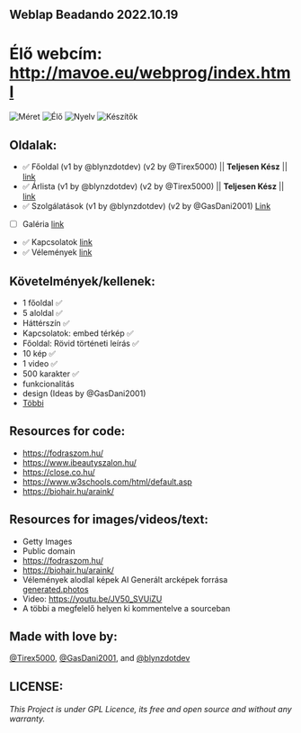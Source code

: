 ## Weblap Beadando 2022.10.19
# Élő webcím: http://mavoe.eu/webprog/index.html
![Méret](https://img.shields.io/github/repo-size/blynzdotdev/weblap-beadando)
![Élő](https://img.shields.io/website?label=weblap&up_message=%C3%A9l%C5%91&url=http%3A%2F%2Fmavoe.eu%2Fwebprog%2Findex.html)
![Nyelv](https://img.shields.io/badge/Language-HTML4-orange)
![Készítők](https://img.shields.io/github/contributors/blynzdotdev/weblap-beadando)


## Oldalak:
- :white_check_mark: Főoldal (v1 by @blynzdotdev) (v2 by @Tirex5000) || **Teljesen Kész** || [link](http://mavoe.eu/webprog/index.html) 
- :white_check_mark: Árlista (v1 by @blynzdotdev) (v2 by @Tirex5000) || **Teljesen Kész** || [link](https://mavoe.eu/webprog/Aloldalak/arlista.html) 
- :white_check_mark: Szolgálatások (v1 by @blynzdotdev) (v2 by @GasDani2001) [Link](https://mavoe.eu/webprog/Aloldalak/szolgaltatasok.html)
- [ ] Galéria [link](https://mavoe.eu/webprog/Aloldalak/galeria.html)
- :white_check_mark: Kapcsolatok [link](https://mavoe.eu/webprog/Aloldalak/kapcsolatok.html)
- :white_check_mark: Vélemények [link](https://mavoe.eu/webprog/Aloldalak/velemenyek.html)

## Követelmények/kellenek:
- 1 főoldal :white_check_mark:
- 5 aloldal :white_check_mark:
- Háttérszín :white_check_mark:
- Kapcsolatok: embed térkép :white_check_mark:
- Főoldal: Rövid történeti leírás :white_check_mark:
- 10 kép :white_check_mark:
- 1 video :white_check_mark:
- 500 karakter :white_check_mark:
- funkcionalitás
- design (Ideas by @GasDani2001)
- [Többi](https://elearning.uni-obuda.hu/main/course/view.php?id=19752#section-5)

## Resources for code:
- https://fodraszom.hu/
- https://www.ibeautyszalon.hu/
- https://close.co.hu/
- https://www.w3schools.com/html/default.asp
- https://biohair.hu/araink/

## Resources for images/videos/text:
- Getty Images
- Public domain
- https://fodraszom.hu/
- https://biohair.hu/araink/
- Vélemények alodlal képek AI Generált arcképek forrása [generated.photos](https://generated.photos/faces)
- Video: https://youtu.be/JV50_SVUiZU
- A többi a megfelelő helyen ki kommentelve a sourceban

## Made with love by:
[@Tirex5000](https://github.com/Tirex5000), [@GasDani2001](https://github.com/GasDani2001), and [@blynzdotdev](https://github.com/blynzdotdev)

## LICENSE:
###### This Project is under GPL Licence, its free and open source and without any warranty. 
